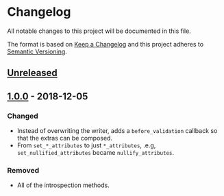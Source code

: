 # Changelog

All notable changes to this project will be documented in this file.

The format is based on [Keep a Changelog](http://keepachangelog.com/en/1.0.0/) and this project adheres to [Semantic Versioning](http://semver.org/spec/v2.0.0.html).

## [Unreleased]

## [1.0.0] - 2018-12-05
### Changed
- Instead of overwriting the writer, adds a `before_validation` callback so that the extras can be composed.
- From `set_*_attributes` to just `*_attributes`, .e.g, `set_nullified_attributes` became `nullify_attributes`.

### Removed
- All of the introspection methods.

[Unreleased]: https://github.com/kddeisz/attribute_extras/compare/v1.0.0...HEAD
[1.0.0]: https://github.com/kddeisz/attribute_extras/compare/ccda61...v1.0.0
